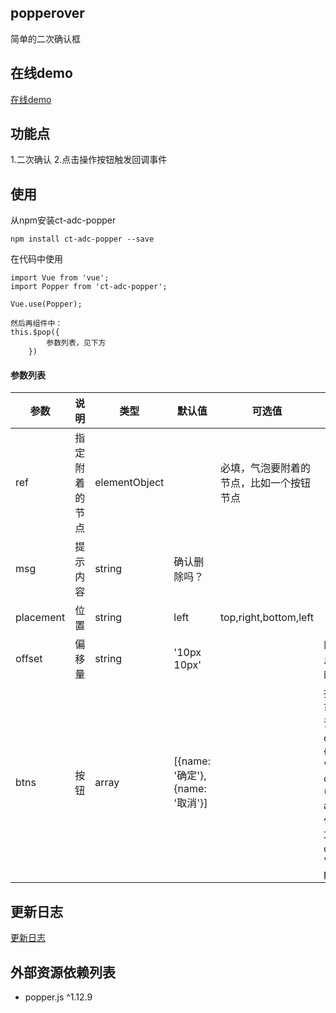 ## popperover

简单的二次确认框

## 在线demo

[在线demo]({在线demo地址})

## 功能点

1.二次确认
2.点击操作按钮触发回调事件

## 使用

从npm安装ct-adc-popper

```
npm install ct-adc-popper --save
```
在代码中使用

```
import Vue from 'vue';
import Popper from 'ct-adc-popper';

Vue.use(Popper);

然后再组件中：
this.$pop({
		参数列表，见下方
	})
```

#### 参数列表

参数 | 说明 | 类型 | 默认值 | 可选值 | 描述 |
--- | --- | --- | --- | ---- | ----
ref | 指定附着的节点 | elementObject |  | 必填，气泡要附着的节点，比如一个按钮节点 |
msg | 提示内容 | string | 确认删除吗？ |  |
placement | 位置 | string | left | top,right,bottom,left |
offset | 偏移量 | string | '10px 10px' |  |向触发节点（ref）的偏移量
btns | 按钮 | array | [{name: '确定'}, {name: '取消'}] | |按钮组，可配置回调函数和class，如{name: '确定', callback: ()=>{ alert('操作成功！'), class: 'btn btn-primary'}} 

## 更新日志

[更新日志](https://github.com/ct-adc/adc-popperover/blob/master/CHANGELOG.md)

## 外部资源依赖列表

- popper.js ^1.12.9

